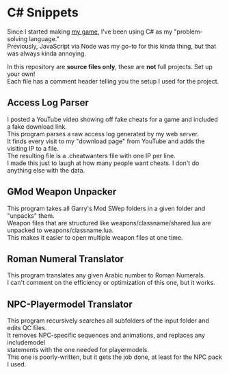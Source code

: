 # C# Snippets
Since I started making [my game](https://tof.sweptthr.one), I've been using C# as my "problem-solving language."  
Previously, JavaScript via Node was my go-to for this kinda thing, but that was always kinda annoying.  
  
In this repository are **source files only**, these are **not** full projects.  Set up your own!  
Each file has a comment header telling you the setup I used for the project.  

## Access Log Parser
I posted a YouTube video showing off fake cheats for a game and included a fake download link.  
This program parses a raw access log generated by my web server.  
It finds every visit to my "download page" from YouTube and adds the visiting IP to a file.  
The resulting file is a .cheatwanters file with one IP per line.  
I made this just to laugh at how many people want cheats.  I don't do anything else with the data.  

## GMod Weapon Unpacker
This program takes all Garry's Mod SWep folders in a given folder and "unpacks" them.  
Weapon files that are structured like weapons/classname/shared.lua are unpacked to weapons/classname.lua.  
This makes it easier to open multiple weapon files at one time.  

## Roman Numeral Translator
This program translates any given Arabic number to Roman Numerals.  
I can't comment on the efficiency or optimization of this one, but it works.

## NPC-Playermodel Translator  
This program recursively searches all subfolders of the input folder and edits QC files.  
It removes NPC-specific sequences and animations, and replaces any includemodel  
statements with the one needed for playermodels.  
This one is poorly-written, but it gets the job done, at least for the NPC pack I used.
